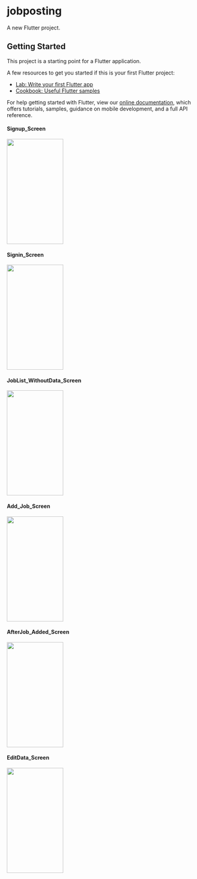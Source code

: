 # jobposting

A new Flutter project.

## Getting Started

This project is a starting point for a Flutter application.

A few resources to get you started if this is your first Flutter project:

- [Lab: Write your first Flutter app](https://flutter.dev/docs/get-started/codelab)
- [Cookbook: Useful Flutter samples](https://flutter.dev/docs/cookbook)

For help getting started with Flutter, view our
[online documentation](https://flutter.dev/docs), which offers tutorials,
samples, guidance on mobile development, and a full API reference.


<h4>Signup_Screen</h4>
<img src="https://user-images.githubusercontent.com/67046451/160419292-bd52871c-3aec-4ff3-a9d2-61fe75271794.png" width="150" height="280">
<h4>Signin_Screen</h4>
<img src="https://user-images.githubusercontent.com/67046451/160419453-dd432d11-221c-48eb-845d-f71ac6ada6ed.png" width="150" height="280">
<h4>JobList_WithoutData_Screen</h4>
<img src="https://user-images.githubusercontent.com/67046451/160420175-6b2da93c-fe54-4ad9-8d81-5ca4a4a5e172.png" width="150" height="280">
<h4>Add_Job_Screen</h4>
<img src="https://user-images.githubusercontent.com/67046451/160420226-32d78f2b-75fd-4bb9-92fc-739626ae0347.png" width="150" height="280">
<h4>AfterJob_Added_Screen</h4>
<img src="https://user-images.githubusercontent.com/67046451/160420439-770bd94b-43af-40af-b028-1a2d6c418ed4.png"width="150" height="280">
<h4>EditData_Screen</h4>
<img src="https://user-images.githubusercontent.com/67046451/160420582-3b6ca2e5-c905-4a6f-85fe-1e16b0c58eef.png" width="150" height="280">



